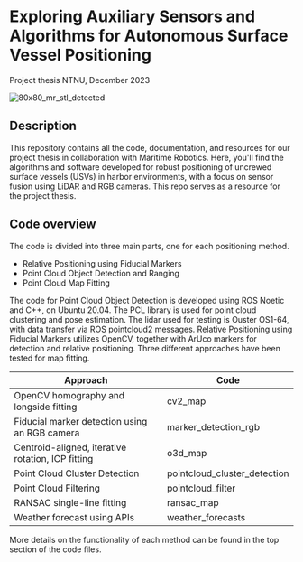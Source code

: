 # Exploring Auxiliary Sensors and Algorithms for Autonomous Surface Vessel Positioning
Project thesis NTNU, December 2023

![80x80_mr_stl_detected](https://github.com/eirikese/exploring_usv_positioning/assets/118887178/ce11d1c3-716a-43c6-8704-107e95e6fb40)



## Description
This repository contains all the code, documentation, and resources for our project thesis in collaboration with Maritime Robotics. Here, you'll find the algorithms and software developed for robust positioning of uncrewed surface vessels (USVs) in harbor environments, with a focus on sensor fusion using LiDAR and RGB cameras. This repo serves as a resource for the project thesis.

## Code overview 
The code is divided into three main parts, one for each positioning method.
* Relative Positioning using Fiducial Markers
* Point Cloud Object Detection and Ranging
* Point Cloud Map Fitting

The code for Point Cloud Object Detection is developed using ROS Noetic and C++, on Ubuntu 20.04. The PCL library is used for point cloud clustering and pose estimation. The lidar used for testing is Ouster OS1-64, with data transfer via ROS pointcloud2 messages.
Relative Positioning using Fiducial Markers utilizes OpenCV, together with ArUco markers for detection and relative positioning. Three different approaches have been tested for map fitting.

| Approach | Code |
|-|-|
| OpenCV homography and longside fitting | cv2_map |
| Fiducial marker detection using an RGB camera | marker_detection_rgb |
| Centroid-aligned, iterative rotation, ICP fitting | o3d_map |
| Point Cloud Cluster Detection | pointcloud_cluster_detection |
| Point Cloud Filtering | pointcloud_filter |
| RANSAC single-line fitting | ransac_map |
| Weather forecast using APIs | weather_forecasts |


More details on the functionality of each method can be found in the top section of the code files.
